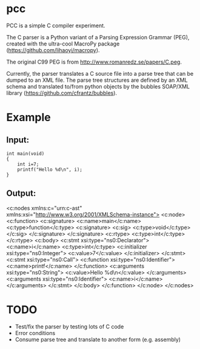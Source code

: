 pcc
===

PCC is a simple C compiler experiment.

The C parser is a Python variant of a Parsing Expression Grammar (PEG),
created with the ultra-cool MacroPy package (https://github.com/lihaoyi/macropy).

The original C99 PEG is from http://www.romanredz.se/papers/C.peg.

Currently, the parser translates a C source file into a parse tree
that can be dumped to an XML file.  The parse tree structures are defined by an
XML schema and translated to/from python objects by the bubbles SOAP/XML
library (https://github.com/cfrantz/bubbles).

Example
=======

Input:
------
    int main(void)
    {
        int i=7;
        printf("Hello %d\n", i);
    }

Output:
-------

<c:nodes xmlns:c="urn:c-ast" xmlns:xsi="http://www.w3.org/2001/XMLSchema-instance">
  <c:node>
    <c:function>
      <c:signature>
        <c:name>main</c:name>
        <c:type>function</c:type>
        <c:signature>
          <c:sig>
            <c:type>void</c:type>
          </c:sig>
        </c:signature>
      </c:signature>
      <c:rtype>
        <c:type>int</c:type>
      </c:rtype>
      <c:body>
        <c:stmt xsi:type="ns0:Declarator">
          <c:name>i</c:name>
          <c:type>int</c:type>
          <c:initializer xsi:type="ns0:Integer">
            <c:value>7</c:value>
          </c:initializer>
        </c:stmt>
        <c:stmt xsi:type="ns0:Call">
          <c:function xsi:type="ns0:Identifier">
            <c:name>printf</c:name>
          </c:function>
          <c:arguments xsi:type="ns0:String">
            <c:value>Hello %d\n</c:value>
          </c:arguments>
          <c:arguments xsi:type="ns0:Identifier">
            <c:name>i</c:name>
          </c:arguments>
        </c:stmt>
      </c:body>
    </c:function>
  </c:node>
</c:nodes>


TODO
====

* Test/fix the parser by testing lots of C code
* Error conditions
* Consume parse tree and translate to another form (e.g. assembly)
